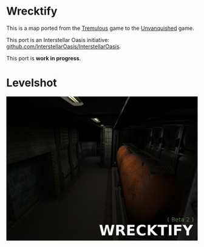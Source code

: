 Wrecktify
=========

This is a map ported from the [Tremulous](https://tremulous.net) game to the [Unvanquished](https://unvanquished.net) game.

This port is an Interstellar Oasis initiative: [github.com/InterstellarOasis/InterstellarOasis](https://github.com/InterstellarOasis/InterstellarOasis).

This port is **work in progress**.


# Levelshot

![Levelshot](meta/wrecktify/wrecktify.jpg)
